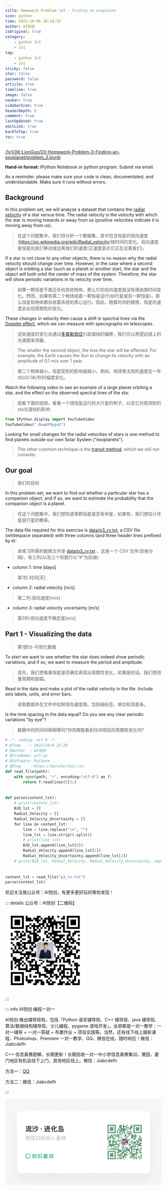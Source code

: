 ```yaml
---
title: Homework Problem \#3 - Finding an exoplanet
icon: python
time: 2022-10-06 18:18:52
author: AI悦创
isOriginal: true
category: 
    - python 1v1
    - 1v1
tag:
    - python 1v1
    - 1v1
sticky: false
star: false
password: false
article: true
timeline: true
image: false
navbar: true
sidebarIcon: true
headerDepth: 5
comment: true
lastUpdated: true
editLink: true
backToTop: true
toc: true
---
```


[/1v1/08-LionGuo/03-Homework-Problem-3-Finding-an-exoplanet/problem_3.ipynb](/1v1/08-LionGuo/03-Homework-Problem-3-Finding-an-exoplanet/problem_3.ipynb)

**Hand-in format:** IPython Notebook or python program. Submit via email.

As a reminder: please make sure your code is clean, documentated, and understandable. Make sure it runs without errors.

## Background

In this problem set, we will analyze a dataset that contains the [radial velocity](https://en.wikipedia.org/wiki/Radial_velocity) of a star versus time. The radial velocity is the velocity with which the star is moving towards or away from us (positive velocities indicate it is moving away from us).

> 在这个问题集中，我们将分析一个数据集，其中包含恒星的径向速度(https://en.wikipedia.org/wiki/Radial_velocity)随时间的变化。视向速度是恒星向我们移动或远离我们的速度(正速度表示它正在远离我们)。

If a star is not close to any other objects, there is no reason why the radial velocity should change over time. However, in the case where a second object is orbiting a star (such as a planet or another star), the star and the object will both orbit the center of mass of the system. Therefore, the star will show periodic variations in its velocity over time. 

> 如果一颗恒星不接近任何其他物体，那么它的视向速度就没有理由随时间变化。然而，如果有第二个物体绕着一颗恒星运行(如行星或另一颗恒星)，那么恒星和物体都会绕着系统的质心运行。因此，随着时间的推移，恒星的速度会出现周期性的变化。

These changes in velocity then cause a shift in spectral lines via the [Doppler effect](https://en.wikipedia.org/wiki/Doppler_effect), which we can measure with specographs on telescopes.

> 这些速度的变化会通过[多普勒效应](https://en.wikipedia.org/wiki/Doppler_effect)引起谱线的偏移，我们可以用望远镜上的光谱图来测量。

> The smaller the second object, the less the star will be affected. For example, the Earth causes the Sun to change its velocity with an amplitude of 0.1 m/s over 1 year.

> 第二个物体越小，恒星受到的影响就越小。例如，地球使太阳的速度在一年内以0.1米/秒的幅度变化。

Watch the following video to see an example of a large planet orbiting a star, and the effect on the observed spectral lines of the sta:

> 观看下面的视频，看看一个绕恒星运行的大行星的例子，以及它对观测到的sta光谱线的影响:

```python
from IPython.display import YouTubeVideo
YouTubeVideo("-BuwWtMygxU")
```

Looking for small changes for the radial velocities of stars is one method to find planets outside our own Solar System ("exoplanets").

> The other common technique is the [transit method](https://de.wikipedia.org/wiki/Transitmethode), which we will not consider.

## Our goal

> 我们的目标

In this problem set, we want to find out whether a particular star has a companion object, and if so, we want to estimate the probability that the companion object is a planet.

> 在这个问题集中，我们想知道某颗恒星是否有伴星，如果有，我们想估计伴星是行星的概率。

The data file required for this exercise is [data/p3_rv.txt](/1v1/08-LionGuo/03-Homework-Problem-3-Finding-an-exoplanet/problem_3.ipynb/p3_rv.txt), a CSV file (whitespace separated) with three columns (and three header lines prefixed by `#`):

> 本练习所需的数据文件是 [data/p3_rv.txt](/1v1/08-LionGuo/03-Homework-Problem-3-Finding-an-exoplanet/problem_3.ipynb/p3_rv.txt) ，这是一个 CSV 文件(空格分隔)，有三列(以及三个标题行以“#”为前缀):

* column 1: time [days]

> 第1栏:时间[天]

* column 2: radial velocity [m/s]

> 第二列:径向速度[m/s]

* column 3: radial velocity uncertainty [m/s]

> 第3列:径向速度不确定度[m/s]

## Part 1 - Visualizing the data

> 第1部分-可视化数据

To start we want to see whether the star does indeed show periodic variations, and if so, we want to measure the period and amplitude.

> 首先，我们想看看恒星是否确实表现出周期性变化，如果是的话，我们想测量周期和振幅。

Read in the data and make a plot of the radial velocity in the file. Include axis labels, units, and error bars.

> 读取数据并在文件中绘制径向速度图。包括轴标签、单位和误差条。

Is the time spacing in the data equal? Do you see any clear periodic variations "by eye"?

> 数据中的时间间隔相等吗?你肉眼能看到任何明显的周期性变化吗?

```python
# -*- coding: utf-8 -*-
# @Time    : 2022/10/6 22:20
# @Author  : AI悦创
# @FileName: pr3.py
# @Software: PyCharm
# @Blog    ：https://bornforthis.cn/
def read_file(path):
    with open(path, "r", encoding="utf-8") as f:
        return f.readlines()[3:]


def parse(content_lst):
    # print(content_lst)
    BJD_lst = []
    Radial_Velocity = []
    Radial_Velocity_Uncertainty = []
    for line in content_lst:
        line = line.replace("\n", "")
        line_lst = line.strip().split()
        # print(line_lst)
        BJD_lst.append(line_lst[0])
        Radial_Velocity.append(line_lst[1])
        Radial_Velocity_Uncertainty.append(line_lst[2])
    # print(BJD_lst, Radial_Velocity, Radial_Velocity_Uncertainty, sep="\n")


content_lst = read_file("p3_rv.txt")
parse(content_lst)
```



欢迎关注我公众号：AI悦创，有更多更好玩的等你发现！

::: details 公众号：AI悦创【二维码】

![](/gzh.jpg)

:::

::: info AI悦创·编程一对一

AI悦创·推出辅导班啦，包括「Python 语言辅导班、C++ 辅导班、java 辅导班、算法/数据结构辅导班、少儿编程、pygame 游戏开发」，全部都是一对一教学：一对一辅导 + 一对一答疑 + 布置作业 + 项目实践等。当然，还有线下线上摄影课程、Photoshop、Premiere 一对一教学、QQ、微信在线，随时响应！微信：Jiabcdefh

C++ 信息奥赛题解，长期更新！长期招收一对一中小学信息奥赛集训，莆田、厦门地区有机会线下上门，其他地区线上。微信：Jiabcdefh

方法一：[QQ](http://wpa.qq.com/msgrd?v=3&uin=1432803776&site=qq&menu=yes)

方法二：微信：Jiabcdefh

:::

![](/zsxq.jpg)
